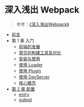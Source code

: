 # 深入浅出 Webpack

>参考：[《深入浅出Webpack》](https://github.com/gwuhaolin/dive-into-webpack)

* [前言](./0.前言.md)
* 第 1 章 入门
  * [前端的发展](./1.1.前端的发展.md)
  * [常见的构建工具及对比](./1.2.常见的构建工具及对比.md)
  * [安装与使用](./1.3.安装与使用.md)
  * [使用 Loader](./1.4.使用Loader.md)
  * [使用 Plugin](./1.5.使用Plugin.md)
  * [使用 DevServer](./1.6.使用DevServer.md)
  * [核心概念](./1.7.核心概念.md)
* [第 2 章 配置](./2.0.配置.md)
  * [entry](./2.1.entry.md)
  * [output](./2.2.output.md)